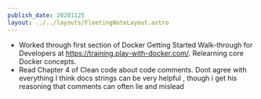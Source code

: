 ```yaml
---
publish_date: 20201125
layout: ../../layouts/FleetingNoteLayout.astro
---
```


- Worked through first section of Docker Getting Started Walk-through for Developers at https://training.play-with-docker.com/. Relearning core Docker concepts.
- Read Chapter 4 of Clean code about code comments. Dont agree with everything I think docs strings can be very helpful , though i get his reasoning that comments can often lie and mislead
